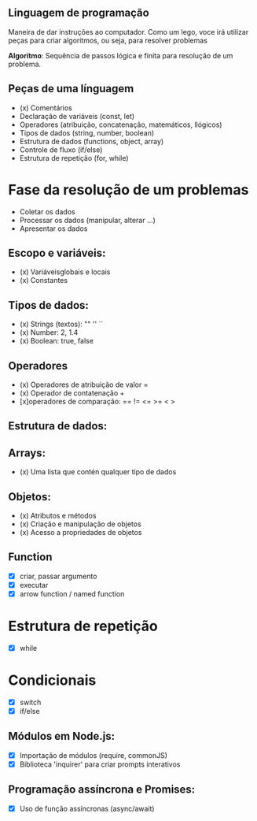  ## Linguagem de programação

 Maneira de dar instruções ao computador.
 Como um lego, voce irá utilizar peças para criar algoritmos, ou seja, para resolver problemas

  **Algoritmo**: Sequência de passos lógica e finita para resolução de um problema.

  ## Peças de uma línguagem

  - (x) Comentários
  - Declaração de variáveis (const, let)
  - Operadores (atribuição, concatenação, matemáticos, llógicos)
  - Tipos de dados (string, number, boolean)
  - Estrutura de dados (functions, object, array)
  - Controle de fluxo (if/else)
  - Estrutura de repetição (for, while)

  # Fase da resolução de um problemas

  - Coletar os dados 
  - Processar os dados (manipular, alterar ...)
  - Apresentar os dados 

  ## Escopo e variáveis:
 
  - (x) Variáveisglobais e locais
  - (x) Constantes 

  ## Tipos de dados:

  - (x) Strings (textos): "" '' ``
  - (x) Number: 2, 1.4
  - (x) Boolean: true, false

  ## Operadores

  - (x) Operadores de atribuição de valor =
  - (x) Operador de contatenação +
  - [x]operadores de comparação: == != <= >= < >

  ## Estrutura de dados:

  ## Arrays:

  - (x) Uma lista que contén qualquer tipo de dados

  ## Objetos:

  - (x) Atributos e métodos
  - (x) Criação e manipulação de objetos
  - (x) Acesso a propriedades de objetos

  ## Function
  - [x] criar, passar argumento
  - [x] executar
  - [x] arrow function / named function

  # Estrutura de repetição
  - [x] while

  # Condicionais

  - [x] switch
  - [x] if/else

  ## Módulos em Node.js:

  - [x] Importação de módulos (require, commonJS)
  - [x] Biblioteca 'inquirer' para criar prompts interativos

  ## Programação assíncrona e Promises:

  - [x] Uso de função assíncronas (async/await)